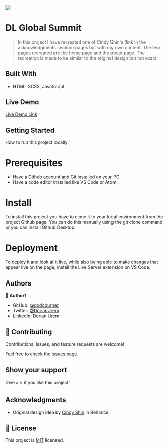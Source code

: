 ![](https://img.shields.io/badge/Microverse-blueviolet)

# DL Global Summit

> In this project I have recreated one of Cindy Shin's (link in the acknowledgments section) pages but with my own content. The two pages recreated are the home page and the about page. The recreation is made to be similar to the original design but not exact.


## Built With

- HTML, SCSS, JavaScript

## Live Demo 

[Live Demo Link](https://dodoburner.github.io/DL-Global-Summit/)

## Getting Started

How to run this project locally:

# Prerequisites
- Have a Github account and Git installed on your PC.
- Have a code editor installed like VS Code or Atom.

# Install
To install this project you have to clone it to your local environment from the project Github page. You can do this manually using the git clone command or you can install Github Desktop.

# Deployment
To deploy it and look at it live, while also being able to make changes that appear live on the page, install the Live Server extension on VS Code.

## Authors

👤 **Author1**

- GitHub: [@dodoburner](https://github.com/dodoburner)
- Twitter: [@DorianUrem](https://twitter.com/DorianUrem)
- LinkedIn: [Dorian Urem](https://www.linkedin.com/in/dorian-urem-252baa237/)

## 🤝 Contributing

Contributions, issues, and feature requests are welcome!

Feel free to check the [issues page](../../issues/).

## Show your support

Give a ⭐️ if you like this project!

## Acknowledgments

- Original design idea by [Cindy Shin](https://www.behance.net/adagio07) in Behance.


## 📝 License

This project is [MIT](./MIT.md) licensed.